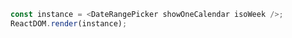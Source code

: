 <!--start-code-->

```js
const instance = <DateRangePicker showOneCalendar isoWeek />;
ReactDOM.render(instance);
```

<!--end-code-->
